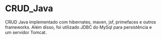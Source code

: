 # CRUD_Java

CRUD Java implementado com hibernates, maven, jsf, primefaces e outros frameworks. Além disso, foi utilizado JDBC do MySql para persistência e um servidor Tomcat.
